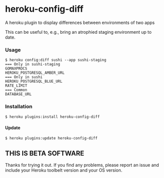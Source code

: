 # heroku-config-diff

A heroku plugin to display differences between environments of two apps

This can be useful to, e.g., bring an atrophied staging environment up
to date.

### Usage

```console
$ heroku config:diff sushi --app sushi-staging
=== Only in sushi-staging
GOMAXPROCS
HEROKU_POSTGRESQL_AMBER_URL
=== Only in sushi
HEROKU_POSTGRESQL_BLUE_URL
RATE_LIMIT
=== Common
DATABASE_URL
```

### Installation

```bash
$ heroku plugins:install heroku-config-diff
```

#### Update

```bash
$ heroku plugins:update heroku-config-diff
```

## THIS IS BETA SOFTWARE

Thanks for trying it out. If you find any problems, please report an
issue and include your Heroku toolbelt version and your OS version.
